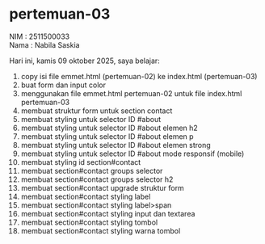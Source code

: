# pertemuan-03

NIM : 2511500033<br>
Nama : Nabila Saskia

Hari ini, kamis 09 oktober 2025, saya belajar:
<ol>
<li>copy isi file emmet.html (pertemuan-02) ke index.html (pertemuan-03)</li>
<li>buat form dan input color</li>
<li>menggunakan file emmet.html pertemuan-02 untuk file index.html pertemuan-03</li>
<li>membuat struktur form untuk section contact</li>
<li>membuat styling untuk selector ID #about</li>
<li>membuat styling untuk selector ID #about elemen h2</li>
<li>membuat styling untuk selector ID #about elemen p</li>
<li>membuat styling untuk selector ID #about elemen strong</li>
<li>membuat styling untuk selector ID #about mode responsif (mobile)</li>
<li>membuat styling id section#contact</li>
<li>membuat section#contact groups selector</li>
<li>membuat section#contact groups selector h2</li>
<li>membuat section#contact upgrade struktur form</li>
<li>membuat section#contact styling label</li>
<li>membuat section#contact styling label>span</li>
<li>membuat section#contact styling input dan textarea</li>
<li>membuat section#contact styling tombol</li>
<li>membuat section#contact styling warna tombol</li>
</ol>